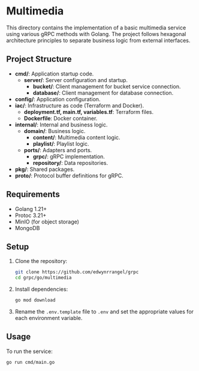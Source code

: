 # Multimedia

This directory contains the implementation of a basic multimedia service using various gRPC methods with Golang. The project follows hexagonal architecture principles to separate business logic from external interfaces.

## Project Structure

- **cmd/**: Application startup code.
  - **server/**: Server configuration and startup.
    - **bucket/**: Client management for bucket service connection.
    - **database/**: Client management for database connection.
- **config/**: Application configuration.
- **iac/**: Infrastructure as code (Terraform and Docker).
  - **deployment.tf, main.tf, variables.tf**: Terraform files.
  - **Dockerfile**: Docker container.
- **internal/**: Internal and business logic.
  - **domain/**: Business logic.
    - **content/**: Multimedia content logic.
    - **playlist/**: Playlist logic.
  - **ports/**: Adapters and ports.
    - **grpc/**: gRPC implementation.
    - **repository/**: Data repositories.
- **pkg/**: Shared packages.
- **proto/**: Protocol buffer definitions for gRPC.

## Requirements

- Golang 1.21+
- Protoc 3.21+
- MinIO (for object storage)
- MongoDB

## Setup

1. Clone the repository:
    ```bash
    git clone https://github.com/edwynrrangel/grpc
    cd grpc/go/multimedia
    ```

2. Install dependencies:
    ```bash
    go mod download
    ```

3. Rename the `.env.template` file to `.env` and set the appropriate values for each environment variable.

## Usage

To run the service:
```bash
go run cmd/main.go
```
